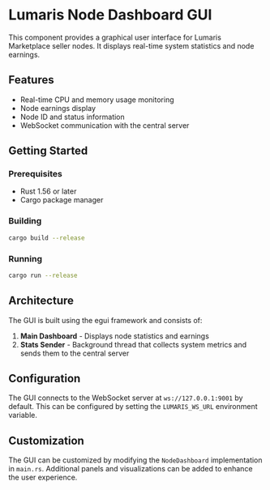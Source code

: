 # Lumaris Node Dashboard GUI

This component provides a graphical user interface for Lumaris Marketplace seller nodes. It displays real-time system statistics and node earnings.

## Features

- Real-time CPU and memory usage monitoring
- Node earnings display
- Node ID and status information
- WebSocket communication with the central server

## Getting Started

### Prerequisites

- Rust 1.56 or later
- Cargo package manager

### Building

```bash
cargo build --release
```

### Running

```bash
cargo run --release
```

## Architecture

The GUI is built using the egui framework and consists of:

1. **Main Dashboard** - Displays node statistics and earnings
2. **Stats Sender** - Background thread that collects system metrics and sends them to the central server

## Configuration

The GUI connects to the WebSocket server at `ws://127.0.0.1:9001` by default. This can be configured by setting the `LUMARIS_WS_URL` environment variable.

## Customization

The GUI can be customized by modifying the `NodeDashboard` implementation in `main.rs`. Additional panels and visualizations can be added to enhance the user experience.

